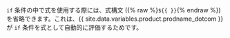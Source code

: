 `if` 条件の中で式を使用する際には、式構文 ({% raw %}`${{ }}`{% endraw %})を省略できます。これは、{{ site.data.variables.product.prodname_dotcom }} が `if` 条件を式として自動的に評価するためです。